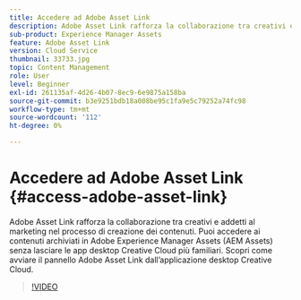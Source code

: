 ```yaml
---
title: Accedere ad Adobe Asset Link
description: Adobe Asset Link rafforza la collaborazione tra creativi e addetti al marketing nel processo di creazione dei contenuti. Puoi accedere ai contenuti archiviati in Adobe Experience Manager Assets (AEM Assets) senza lasciare le app desktop Creative Cloud più familiari. Scopri come avviare il pannello Adobe Asset Link dall’applicazione desktop Creative Cloud.
sub-product: Experience Manager Assets
feature: Adobe Asset Link
version: Cloud Service
thumbnail: 33733.jpg
topic: Content Management
role: User
level: Beginner
exl-id: 261135af-4d26-4b07-8ec9-6e9875a158ba
source-git-commit: b3e9251bdb18a008be95c1fa9e5c79252a74fc98
workflow-type: tm+mt
source-wordcount: '112'
ht-degree: 0%

---
```


# Accedere ad Adobe Asset Link {#access-adobe-asset-link}

Adobe Asset Link rafforza la collaborazione tra creativi e addetti al marketing nel processo di creazione dei contenuti. Puoi accedere ai contenuti archiviati in Adobe Experience Manager Assets (AEM Assets) senza lasciare le app desktop Creative Cloud più familiari. Scopri come avviare il pannello Adobe Asset Link dall’applicazione desktop Creative Cloud.

>[!VIDEO](https://video.tv.adobe.com/v/33733?quality=12&learn=on)
